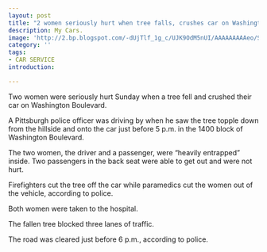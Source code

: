 ```yaml
---
layout: post
title: "2 women seriously hurt when tree falls, crushes car on Washington Boulevard"
description: My Cars.
image: 'http://2.bp.blogspot.com/-dUjTlf_1g_c/UJK9OdM5nUI/AAAAAAAAAeo/SEquaSiMflY/s1600/westsidebefore.jpg'
category: ''
tags:
- CAR SERVICE
introduction:

---
```


Two women were seriously hurt Sunday when a tree fell and crushed their car on Washington Boulevard.

A Pittsburgh police officer was driving by when he saw the tree topple down from the hillside and onto the car just before 5 p.m. in the 1400 block of Washington Boulevard.

The two women, the driver and a passenger, were “heavily entrapped” inside. Two passengers in the back seat were able to get out and were not hurt.

Firefighters cut the tree off the car while paramedics cut the women out of the vehicle, according to police.

Both women were taken to the hospital.

The fallen tree blocked three lanes of traffic.

The road was cleared just before 6 p.m., according to police.